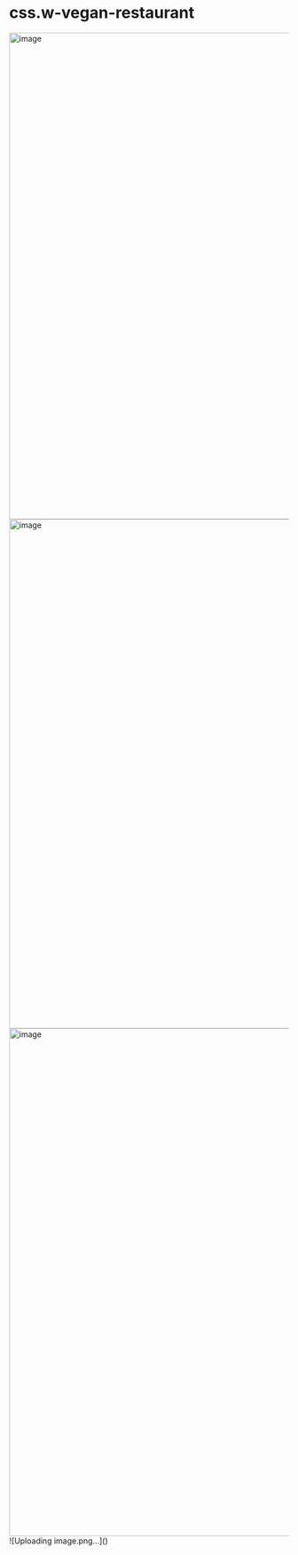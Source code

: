 ﻿# css.w-vegan-restaurant

<img width="919" height="876" alt="image" src="https://github.com/user-attachments/assets/5b174fd0-26c8-49fe-a693-5b0b12f497a1" />


<img width="998" height="917" alt="image" src="https://github.com/user-attachments/assets/e876b0be-68b1-45e0-a048-ea6e9af111c1" />
<img width="1004" height="914" alt="image" src="https://github.com/user-attachments/assets/c8d9c3a5-b87b-4104-bc1a-5f8af70cb1f6" />
![Uploading image.png…]()
